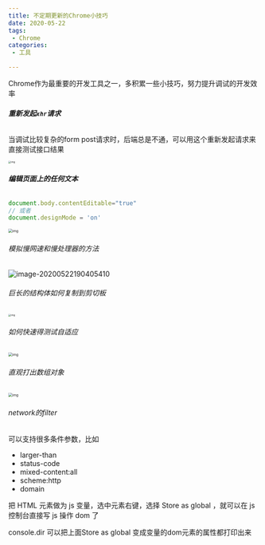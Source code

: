 ```yaml
---
title: 不定期更新的Chrome小技巧
date: 2020-05-22
tags:
 - Chrome
categories:
 - 工具

---
```


Chrome作为最重要的开发工具之一，多积累一些小技巧，努力提升调试的开发效率

<!-- more -->

###### **重新发起`xhr`请求**

当调试比较复杂的form post请求时，后端总是不通，可以用这个重新发起请求来直接测试接口结果

<img src="https://kuimo-markdown-pic.oss-cn-hangzhou.aliyuncs.com/1722a93a510e2d22.gif" alt="img" style="zoom: 33%;" />

###### **编辑页面上的任何文本**

```javascript
document.body.contentEditable="true"
// 或者
document.designMode = 'on'
```

<img src="https://kuimo-markdown-pic.oss-cn-hangzhou.aliyuncs.com/1722a93a55292857.gif" alt="img" style="zoom:50%;" />

###### 模拟慢网速和慢处理器的方法

![image-20200522190405410](https://kuimo-markdown-pic.oss-cn-hangzhou.aliyuncs.com/image-20200522190405410.png)

###### 巨长的结构体如何复制到剪切板

<img src="https://kuimo-markdown-pic.oss-cn-hangzhou.aliyuncs.com/1722a93aa2c22452.gif" alt="img" style="zoom:33%;" />

###### 如何快速得测试自适应

<img src="https://user-gold-cdn.xitu.io/2020/5/19/1722a93b7e64c956?imageslim" alt="img" style="zoom:50%;" />

###### 直观打出数组对象

<img src="https://kuimo-markdown-pic.oss-cn-hangzhou.aliyuncs.com/1722a93b9db53e5b.png" alt="img" style="zoom: 50%;" />

###### network的filter

可以支持很多条件参数，比如 

- larger-than 
- status-code 
- mixed-content:all 
- scheme:http 
- domain

把 HTML 元素做为 js 变量，选中元素右键，选择 Store as global ，就可以在 js 控制台直接写 js 操作 dom 了

console.dir 可以把上面Store as global 变成变量的dom元素的属性都打印出来